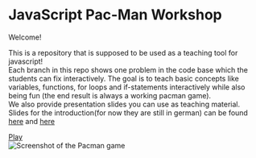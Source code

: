 JavaScript Pac-Man Workshop
=====================================

Welcome!  

This is a repository that is supposed to be used as a teaching tool for javascript!  
Each branch in this repo shows one problem in the code base which the students can fix interactively.
The goal is to teach basic concepts like variables, functions, for loops and if-statements interactively while also being fun (the end result is always a working pacman game).  
We also provide presentation slides you can use as teaching material.  
Slides for the introduction(for now they are still in german) can be found [here](https://docs.google.com/presentation/d/1q9fJFV1qtXJLxE2v2TH3edGnlfD2hmvqa_0ILhPj6kk/edit?usp=sharing) and [here](https://docs.google.com/presentation/d/1fmqR0JnGWzjMxeG88iPnUuziESTq3_zuCdRXopszSX4/edit?usp=sharing)

[Play](http://newagebegins.github.com/pacman/Pacman.html)  
![Screenshot of the Pacman game](screenshot.jpg)
